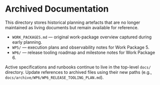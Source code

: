 # Archived Documentation

This directory stores historical planning artefacts that are no longer maintained as living documents but remain available for reference.

- `WORK_PACKAGES.md` — original work-package overview captured during early planning.
- `WP5/` — execution plans and observability notes for Work Package 5.
- `WP6/` — release tooling roadmap and milestone notes for Work Package 6.

Active specifications and runbooks continue to live in the top-level `docs/` directory. Update references to archived files using their new paths (e.g., `docs/archive/WP6/WP6_RELEASE_TOOLING_PLAN.md`).
